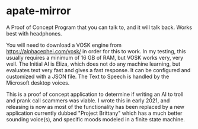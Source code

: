 # apate-mirror
A Proof of Concept Program that you can talk to, and it will talk back. Works best with headphones. 

You will need to download a VOSK engine from https://alphacephei.com/vosk/ in order for this to work. In my testing, this usually requires a minimum of 16 GB of RAM, but VOSK works very, very well. 
The Initial AI is Eliza, which does not do any machine learning, but evaluates text very fast and gives a fast response. It can be configured and customized with a JSON file. 
The Text to Speech is handled by the Microsoft desktop voices. 

This is a proof of concept application to determine if writing an AI to troll and prank call scammers was viable.  I wrote this in early 2021, and releasing is now as most of the functionality has been replaced by a new application currently dubbed "Project Brittany" which has a much better sounding voice(s), and specific moods modeled in a finite state machine. 
